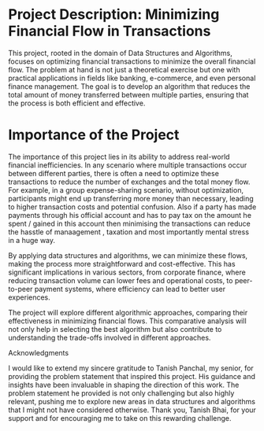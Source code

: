 # Project Description: Minimizing Financial Flow in Transactions
This project, rooted in the domain of Data Structures and Algorithms, focuses on optimizing financial transactions to minimize the overall financial flow. The problem at hand is not just a theoretical exercise but one with practical applications in fields like banking, e-commerce, and even personal finance management. The goal is to develop an algorithm that reduces the total amount of money transferred between multiple parties, ensuring that the process is both efficient and effective.

# Importance of the Project

The importance of this project lies in its ability to address real-world financial inefficiencies. In any scenario where multiple transactions occur between different parties, there is often a need to optimize these transactions to reduce the number of exchanges and the total money flow. For example, in a group expense-sharing scenario, without optimization, participants might end up transferring more money than necessary, leading to higher transaction costs and potential confusion.
Also if a party has made payments through his official account and has to pay tax on the amount he spent / gained in this account then minimising the transactions can reduce the hasstle of manaagement , taxation and most importantly mental stress in a huge way.

By applying data structures and algorithms, we can minimize these flows, making the process more straightforward and cost-effective. This has significant implications in various sectors, from corporate finance, where reducing transaction volume can lower fees and operational costs, to peer-to-peer payment systems, where efficiency can lead to better user experiences.

The project will explore different algorithmic approaches, comparing their effectiveness in minimizing financial flows. This comparative analysis will not only help in selecting the best algorithm but also contribute to understanding the trade-offs involved in different approaches.

Acknowledgments

I would like to extend my sincere gratitude to Tanish Panchal, my senior, for providing the problem statement that inspired this project. His guidance and insights have been invaluable in shaping the direction of this work. The problem statement he provided is not only challenging but also highly relevant, pushing me to explore new areas in data structures and algorithms that I might not have considered otherwise. Thank you, Tanish Bhai, for your support and for encouraging me to take on this rewarding challenge.

